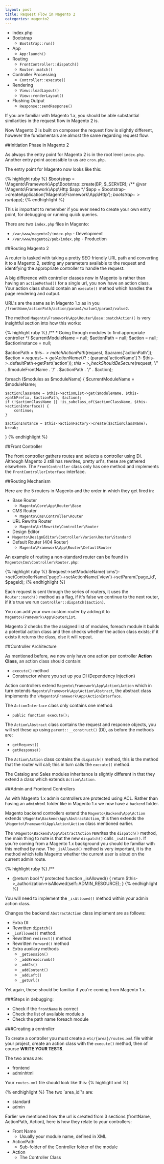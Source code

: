 ```yaml
---
layout: post
title: Request Flow in Magento 2
categories: magento2
---
```


- Index.php
- Bootstrap
    - `Bootstrap::run()`
- App
    - `App:launch()`
- Routing
    - `FrontController::dispatch()`
    - `Router::match()`
- Controller Processing
    - `Controller::execute()`
- Rendering
    - `View::loadLayout()`
    - `View::renderLayout()`
- Flushing Output
    - `Response::sendResponse()`

If you are familiar with Magento 1.x, you should be able substantial similarities in the request flow in Magento 2 is. 

Now Magento 2 is built on composer the request flow is slightly different, however the fundamentals are almost the same regarding request flow.
  
##Initiation Phase in Magento 2

As always the entry point for Magento 2 is in the root level `index.php`. Another entry point accessible to us are `cron.php`.

The entry point for Magento now looks like this:

{% highlight ruby %}
    $bootstrap = \Magento\Framework\App\Bootstrap::create(BP, $_SERVER);
/** @var \Magento\Framework\App\Http $app */
$app = $bootstrap->createApplication('Magento\Framework\App\Http');
$bootstrap->run($app);
{% endhighlight %}

This is important to remember if you ever need to create your own entry point, for debugging or running quick queries.

There are two `index.php` files in Magento:

- `/var/www/magento2/index.php` - Development
- `/var/www/magento2/pub/index.php` - Production

##Routing Magento 2

A router is tasked with taking a pretty SEO friendly URL path and converting it to a Magento 2, setting any parameters available to the request and identifying the appropriate controller to handle the request.

A big difference with controller classes now in Magento is rather than having an `actionMethod()` for a single url, you now have an action class. Your action class should contain an `execute()` method which handles the page rendering and output.

URL's are the same as in Magento 1.x as in you `/frontName/actionPath/action/param1/value1/param2/value2`.

The method `Magento\Framework\App\Router\Base::matchAction()` is very insightful section into how this works:

{% highlight ruby %}
    /**
    * Going through modules to find appropriate controller
*/
$currentModuleName = null;
$actionPath = null;
$action = null;
$actionInstance = null;

$actionPath = $this->matchActionPath($request, $params['actionPath']);
$action = $request->getActionName() ?: ($params['actionName'] ?: $this->_defaultPath->getPart('action'));
$this->_checkShouldBeSecure($request, '/' . $moduleFrontName . '/' . $actionPath . '/' . $action);

foreach ($modules as $moduleName) {
    $currentModuleName = $moduleName;

    $actionClassName = $this->actionList->get($moduleName, $this->pathPrefix, $actionPath, $action);
    if (!$actionClassName || !is_subclass_of($actionClassName, $this->actionInterface)) {
        continue;
    }

    $actionInstance = $this->actionFactory->create($actionClassName);
    break;
}
{% endhighlight %}

##Front Controller

The front controller gathers routes and selects a controller using DI. Although Magento 2 still has rewrites, pretty url's, these are gathered elsewhere. The `FrontController` class only has one method and implements the `FrontControllerInterface` interface. 

##Routing Mechanism

Here are the 5 routers in Magento and the order in which they get fired in:

- Base Router
    - `Magento\Core\App\Router\Base`
- CMS Router
    - `Magento\Cms\Controller\Router`
- URL Rewrite Router
    - `Magento\UrlRewrite\Controller\Router`
- Design Editor
- `Magento\DesignEditor\Controller\Varien\Router\Standard`
- Default Router (404 Router)
    - `Magento\Framework\App\Router\DefaultRouter`

An example of routing a non-standard router can be found in `Magento\Cms\Controller\Router.php`:

{% highlight ruby %}
    $request->setModuleName('cms')->setControllerName('page')->setActionName('view')->setParam('page_id', $pageId);
{% endhighlight %}
    
Each request is sent through the series of routers, it uses the `Router::match()` method as a flag, if it's false we continue to the next router, if it's true we run `Controller::dispatch($action)`.

You can add your own custom router by adding it to `Magento\Framework\App\RouterList`.

Magento 2 checks the the assigned list of modules, foreach module it builds a potential action class and then checks whether the action class exists; if it exists it returns the class, else it will repeat. 

##Controller Architecture

As mentioned before, we now only have one action per controller **Action Class**, an action class should contain:

* `execute()` method
* Constructor where you set up you DI (Dependency Injection)

Action controllers extend `Magento\Framework\App\Action\Action` which in turn extends `Magento\Framework\App\Action\Abstract`, the abstract class implements the `\Magento\Framework\App\ActionInterface`.

The `ActionInterface` class only contains one method:

* `public function execute();`

The `Action\Abstract` class contains the request and response objects, you will set these up using `parent::__construct()` (DI), as before the methods are:

* `getRequest()`
* `getResponse()`

The `Action\Action` class contains the `dispatch()` method, this is the method that the router will call; this in turn calls the `execute()` method.

The Catalog and Sales modules inheritance is slightly different in that they extend a class which extends `Action\Action`.

##Admin and Frontend Controllers

As with Magento 1.x admin controllers are protected using ACL. Rather than having an `adminhtml` folder like in Magento 1.x we now have a `backend` folder.

Magento backend controllers extend the `Magento\Backend\App\Action` extends `\Magento\Backend\App\AbstractAction`, this then extends the `\Magento\Framework\App\Action\Action` class mentioned earlier.

The `\Magento\Backend\App\AbstractAction` rewrites the `dispatch()` method, the main thing to note is that the new `dispatch()` calls `_isAllowed()`. If you're coming from a Magento 1.x background you should be familiar with this method by now. The `_isAllowed()` method is very important, it is the method which tells Magento whether the current user is aloud on the current admin route.

{% highlight ruby %}
    /**
 * @return bool
 */
protected function _isAllowed()
{
    return $this->_authorization->isAllowed(self::ADMIN_RESOURCE);
}
{% endhighlight %}

You will need to implement the `_isAllowed()` method within your admin action class.

Changes the backend `AbstractAction` class implement are as follows:

- Extra DI
- Rewritten `dipatch()`
- `_isAllowed()` method.
- Rewritten `redirect()` method
- Rewritten `forward()` method
- Extra auxilary methods
    - `_getSession()`
    - `_addBreadcrumb()`
    - `_addJs()`
    - `_addContent()`
    - `_addLeft()`
    - `_getUrl()`
    
Yet again, these should be familiar if you're coming from Magento 1.x.

###Steps in debugging:

- Check if the `frontName` is correct
- Check the list of available module.s
- Check the path name foreach module

###Creating a controller

To create a controller you must create a `etc/{area}/routes.xml` file within your project, create an action class with the `execute()` method, then of course **WRITE YOUR TESTS**.

The two areas are:

- frontend
- adminhtml

Your `routes.xml` file should look like this:
{% highlight xml %}
    <?xml version="1.0"?>
<!--
/**
 * Copyright © 2015 Magento. All rights reserved.
 * See COPYING.txt for license details.
 */
-->
<config xmlns:xsi="http://www.w3.org/2001/XMLSchema-instance" xsi:noNamespaceSchemaLocation="urn:magento:framework:App/etc/routes.xsd">
    <router id="{area_id}">
        <route id="{module_name}" frontName="{front_name}">
            <module name="{Namespace_Modulename}" />
        </route>
    </router>
</config>
{% endhighlight %}
The two `area_id`'s are:

- standard
- admin
    
Earlier we mentioned how the url is created from 3 sections (frontName, ActionPath, Action), here is how they relate to your controllers:

- Front Name
    - Usually your module name, defined in XML
- ActionPath
    - Sub-folder of the Controller folder of the module
- Action
    - The Controller Class

